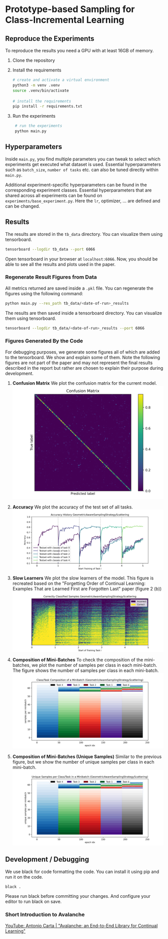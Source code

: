 # Prototype-based Sampling for Class-Incremental Learning

## Reproduce the Experiments

To reproduce the results you need a GPU with at least 16GB of memory.

1) Clone the repository
2) Install the requirements
   ```bash
   # create and activate a virtual environment
   python3 -m venv .venv
   source .venv/bin/activate
   
   # install the requirements
   pip install -r requirements.txt
   ```

3) Run the experiments
   ```bash
    # run the experiments
    python main.py
    ```

## Hyperparameters

Inside `main.py`, you find multiple parameters you can tweak to select which experiments get executed what dataset is
used. Essential hyperparameters such as `batch_size`, `number of tasks` etc. can also be tuned directly within
`main.py`.

Additional experiment-specific hyperparameters can be found in the corresponding experiment classes. Essential
hyperparameters that are shared across all experiments can be found on `experiments/base_experiment.py`. Here
the `lr`, optimizer, ... are defined and can be changed.

## Results

The results are stored in the `tb_data` directory. You can visualize them using tensorboard.

```bash
tensorboard --logdir tb_data --port 6066
```

Open tensorboard in your browser at `localhost:6066`. Now, you should be able to see all the results and plots used in
the paper.

### Regenerate Result Figures from Data

All metrics returned are saved inside a `.pkl` file. You can regenerate the figures using
the following command:

```bash
python main.py --res_path tb_data/<date-of-run>_results
```

The results are then saved inside a tensorboard directory. You can visualize them using tensorboard.

```bash
tensorboard --logdir tb_data/<date-of-run>_results --port 6066
```

### Figures Generated By the Code

For debugging purposes, we generate some figures all of which are added to the tensorboard. We show and explain some of
them. Note the following figures are not part of the paper and may not represent the final results described in the
report but rather are chosen to explain their purpose during development.

1) **Confusion Matrix** We plot the confusion matrix for the current model.
   ![imgs/confusion_matrix.png](imgs/confusion_matrix.png)

2) **Accuracy** We plot the accuracy of the test set of all tasks.
   ![imgs/accuracy_history.png](imgs/accuracy_history.png)

3) **Slow Learners** We plot the slow learners of the model. This figure is recreated based on the "Forgetting Order of
   Continual Learning: Examples That are Learned First are Forgotten Last" paper (figure 2 (b))
   ![imgs/slow_learners.png](imgs/slow_learners.png)

4) **Composition of Mini-Batches** To check the composition of the mini-batches, we plot the number of samples per class
   in each mini-batch. The figure shows the number of samples per class in each mini-batch.
   ![imgs/samples_per_batch.png](imgs/samples_per_batch.png)

5) **Composition of Mini-Batches (Unique Samples)** Similar to the previous figure, but we show the number of unique
   samples per class in each mini-batch.
   ![imgs/unique_samples_per_batch.png](imgs/unique_samples_per_batch.png)

## Development / Debugging

We use black for code formatting the code. You can install it using pip and run it on the code.

```bash
black .
```

Please run black before committing your changes. And configure your editor to run black on save.

### Short Introduction to Avalanche

[YouTube: Antonio Carta | "Avalanche: an End-to-End Library for Continual Learning"](https://www.youtube.com/watch?v=n6mykeLdeg0)
